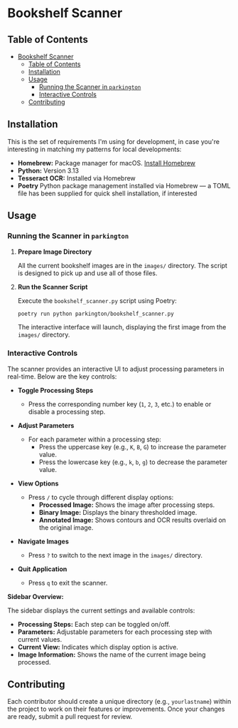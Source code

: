 # Bookshelf Scanner

## Table of Contents

- [Bookshelf Scanner](#bookshelf-scanner)
  - [Table of Contents](#table-of-contents)
  - [Installation](#installation)
  - [Usage](#usage)
    - [Running the Scanner in `parkington`](#running-the-scanner-in-parkington)
    - [Interactive Controls](#interactive-controls)
  - [Contributing](#contributing)

## Installation

This is the set of requirements I'm using for development, in case you're interesting in matching my patterns for local developments:

- **Homebrew:** Package manager for macOS. [Install Homebrew](https://brew.sh/)
- **Python:** Version 3.13
- **Tesseract OCR:** Installed via Homebrew
- **Poetry** Python package management installed via Homebrew — a TOML file has been supplied for quick shell installation, if interested

## Usage

### Running the Scanner in `parkington`

1. **Prepare Image Directory**

   All the current bookshelf images are in the `images/` directory. The script is designed to pick up and use all of those files.

2. **Run the Scanner Script**

   Execute the `bookshelf_scanner.py` script using Poetry:

   ```bash
   poetry run python parkington/bookshelf_scanner.py
   ```

   The interactive interface will launch, displaying the first image from the `images/` directory.

### Interactive Controls

The scanner provides an interactive UI to adjust processing parameters in real-time. Below are the key controls:

- **Toggle Processing Steps**
  - Press the corresponding number key (`1`, `2`, `3`, etc.) to enable or disable a processing step.
  
- **Adjust Parameters**
  - For each parameter within a processing step:
    - Press the uppercase key (e.g., `K`, `B`, `G`) to increase the parameter value.
    - Press the lowercase key (e.g., `k`, `b`, `g`) to decrease the parameter value.
  
- **View Options**
  - Press `/` to cycle through different display options:
    - **Processed Image:** Shows the image after processing steps.
    - **Binary Image:** Displays the binary thresholded image.
    - **Annotated Image:** Shows contours and OCR results overlaid on the original image.
  
- **Navigate Images**
  - Press `?` to switch to the next image in the `images/` directory.
  
- **Quit Application**
  - Press `q` to exit the scanner.

**Sidebar Overview:**

The sidebar displays the current settings and available controls:

- **Processing Steps:** Each step can be toggled on/off.
- **Parameters:** Adjustable parameters for each processing step with current values.
- **Current View:** Indicates which display option is active.
- **Image Information:** Shows the name of the current image being processed.

## Contributing

Each contributor should create a unique directory (e.g., `yourlastname`) within the project to work on their features or improvements. Once your changes are ready, submit a pull request for review.
